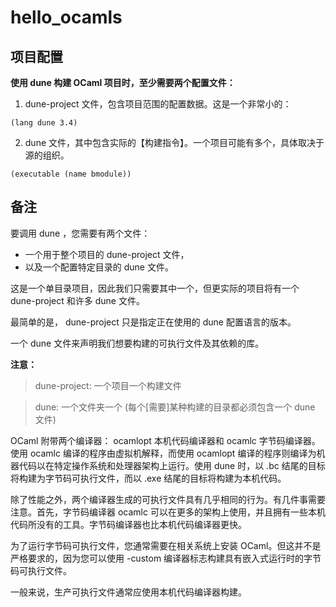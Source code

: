 # hello_ocamls


## 项目配置

**使用 dune 构建 OCaml 项目时，至少需要两个配置文件：**

1. dune-project 文件，包含项目范围的配置数据。这是一个非常小的：

```
(lang dune 3.4)
```

2. dune 文件，其中包含实际的【构建指令】。一个项目可能有多个，具体取决于源的组织。

```
(executable (name bmodule))
```




## 备注

要调用 dune ，您需要有两个文件：

 - 一个用于整个项目的 dune-project 文件，
 - 以及一个配置特定目录的 dune 文件。
 
这是一个单目录项目，因此我们只需要其中一个，但更实际的项目将有一个 dune-project 和许多 dune 文件。


最简单的是， dune-project 只是指定正在使用的 dune 配置语言的版本。

一个 dune 文件来声明我们想要构建的可执行文件及其依赖的库。

**注意：**

> dune-project: 一个项目一个构建文件

> dune: 一个文件夹一个  (每个[需要]某种构建的目录都必须包含一个 dune 文件)



OCaml 附带两个编译器： ocamlopt 本机代码编译器和 ocamlc 字节码编译器。使用 ocamlc 编译的程序由虚拟机解释，而使用 ocamlopt 编译的程序则编译为机器代码以在特定操作系统和处理器架构上运行。使用 dune 时，以 .bc 结尾的目标将构建为字节码可执行文件，而以 .exe 结尾的目标将构建为本机代码。


除了性能之外，两个编译器生成的可执行文件具有几乎相同的行为。有几件事需要注意。首先，字节码编译器 
 ocamlc 可以在更多的架构上使用，并且拥有一些本机代码所没有的工具。字节码编译器也比本机代码编译器更快。


为了运行字节码可执行文件，您通常需要在相关系统上安装 OCaml。但这并不是严格要求的，因为您可以使用 -custom 编译器标志构建具有嵌入式运行时的字节码可执行文件。


一般来说，生产可执行文件通常应使用本机代码编译器构建。

